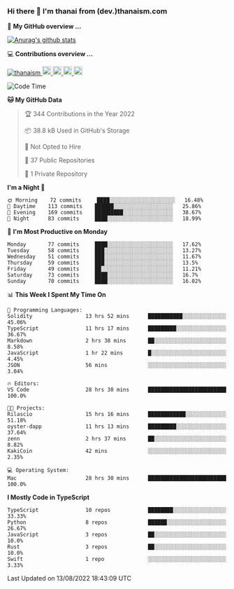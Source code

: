 ### Hi there 👋 I'm thanai from (dev.)thanaism.com

<!-- バッジ関連 -->
<!--
メイン：https://shields.io/category/social
GitHub view：https://github.com/antonkomarev/github-profile-views-counter
Qiita contributions：https://qiita.com/mikkame/items/f2c60d9caf8a8e38ec50
 -->

🍎 **My GitHub overview ...**

<!-- GitHubトロフィー -->
<!--
https://github.com/ryo-ma/github-profile-trophy
 -->

<!-- [![trophy](https://github-profile-trophy.vercel.app/?username=thanaism)](https://github.com/thanaism/thanaism) -->

<!-- GitHubステータス -->
<!--
https://github.com/anuraghazra/github-readme-stats
 -->

[![Anurag's github stats](https://github-readme-stats.vercel.app/api?username=thanaism&count_private=true&show_icons=true)](https://github.com/thanaism/thanaism)

<!-- [![ReadMe Card](https://github-readme-stats.vercel.app/api/pin/?username=thanaism&repo=thanaism)](https://github.com/thanaism/thanaism) -->

<!-- Skill icons -->
<!--
https://rahuldkjain.github.io/gh-profile-readme-generator/
 -->

💻 **Contributions overview ...**

<p align="left">

  <a href="https://github.com/thanaism/thanaism/">
    <img src="https://komarev.com/ghpvc/?username=thanaism" alt="thanaism" />
  </a>
  <a href="http://twitter.com/okinawa__noodle">
    <img height="20" src="https://img.shields.io/twitter/follow/okinawa__noodle?label=Twitter&logo=twitter&style=flat" />
  </a>
  <a href="https://github.com/thanaism">
    <img height="20" src="https://img.shields.io/github/followers/thanaism?label=follow&logo=github&style=flat" />
  </a>
  <!-- <a href="https://www.reddit.com/user/thanaism">
    <img height="20" src="https://img.shields.io/reddit/user-karma/combined/thanaism?label=Reddit&logo=reddit&style=flat" />
  </a>
  <a href="https://stackoverflow.com/users/5720201/thanaism">
    <img height="20" src="https://img.shields.io/stackexchange/stackoverflow/r/5720201?label=StackOverflow&logo=stack-overflow&style=flat" /> -->
  </a>
  <a href="http://qiita.com/thanai">
    <img height="20" src="https://qiita-badge.apiapi.app/s/thanai/posts.svg" />
  </a>
  <//qiita.com/thanai">
    <img height="20" src="https://qiita-badge.apiapi.app/s/thanai/contributions.svg" />
  </a>
</p>

<!--START_SECTION:waka-->
![Code Time](http://img.shields.io/badge/Code%20Time-0%20secs-blue)

**🐱 My GitHub Data** 

> 🏆 344 Contributions in the Year 2022
 > 
> 📦 38.8 kB Used in GitHub's Storage 
 > 
> 🚫 Not Opted to Hire
 > 
> 📜 37 Public Repositories 
 > 
> 🔑 1 Private Repository 
 > 
**I'm a Night 🦉** 

```text
🌞 Morning    72 commits     ████░░░░░░░░░░░░░░░░░░░░░   16.48% 
🌆 Daytime    113 commits    ██████░░░░░░░░░░░░░░░░░░░   25.86% 
🌃 Evening    169 commits    █████████░░░░░░░░░░░░░░░░   38.67% 
🌙 Night      83 commits     ████░░░░░░░░░░░░░░░░░░░░░   18.99%

```
📅 **I'm Most Productive on Monday** 

```text
Monday       77 commits     ████░░░░░░░░░░░░░░░░░░░░░   17.62% 
Tuesday      58 commits     ███░░░░░░░░░░░░░░░░░░░░░░   13.27% 
Wednesday    51 commits     ███░░░░░░░░░░░░░░░░░░░░░░   11.67% 
Thursday     59 commits     ███░░░░░░░░░░░░░░░░░░░░░░   13.5% 
Friday       49 commits     ██░░░░░░░░░░░░░░░░░░░░░░░   11.21% 
Saturday     73 commits     ████░░░░░░░░░░░░░░░░░░░░░   16.7% 
Sunday       70 commits     ████░░░░░░░░░░░░░░░░░░░░░   16.02%

```


📊 **This Week I Spent My Time On** 

```text
💬 Programming Languages: 
Solidity                 13 hrs 52 mins      ███████████░░░░░░░░░░░░░░   45.06% 
TypeScript               11 hrs 17 mins      █████████░░░░░░░░░░░░░░░░   36.67% 
Markdown                 2 hrs 38 mins       ██░░░░░░░░░░░░░░░░░░░░░░░   8.58% 
JavaScript               1 hr 22 mins        █░░░░░░░░░░░░░░░░░░░░░░░░   4.45% 
JSON                     56 mins             ░░░░░░░░░░░░░░░░░░░░░░░░░   3.04%

🔥 Editors: 
VS Code                  28 hrs 30 mins      █████████████████████████   100.0%

🐱‍💻 Projects: 
Rilascio                 15 hrs 16 mins      ████████████░░░░░░░░░░░░░   51.18% 
oyster-dapp              11 hrs 13 mins      █████████░░░░░░░░░░░░░░░░   37.64% 
zenn                     2 hrs 37 mins       ██░░░░░░░░░░░░░░░░░░░░░░░   8.82% 
KakiCoin                 42 mins             ░░░░░░░░░░░░░░░░░░░░░░░░░   2.35%

💻 Operating System: 
Mac                      28 hrs 30 mins      █████████████████████████   100.0%

```

**I Mostly Code in TypeScript** 

```text
TypeScript               10 repos            ████████░░░░░░░░░░░░░░░░░   33.33% 
Python                   8 repos             ██████░░░░░░░░░░░░░░░░░░░   26.67% 
JavaScript               3 repos             ██░░░░░░░░░░░░░░░░░░░░░░░   10.0% 
Rust                     3 repos             ██░░░░░░░░░░░░░░░░░░░░░░░   10.0% 
Swift                    1 repo              ░░░░░░░░░░░░░░░░░░░░░░░░░   3.33%

```



 Last Updated on 13/08/2022 18:43:09 UTC
<!--END_SECTION:waka-->

